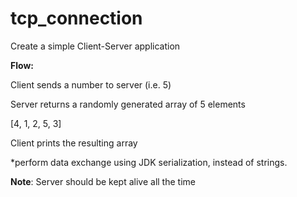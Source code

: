 # tcp_connection
Create a simple Client-Server application

**Flow:**

Client sends a number to server (i.e. 5)

Server returns a randomly generated array of 5 elements

[4, 1, 2, 5, 3]

Client prints the resulting array

*perform data exchange using JDK serialization, instead of strings.

**Note**: Server should be kept alive all the time

